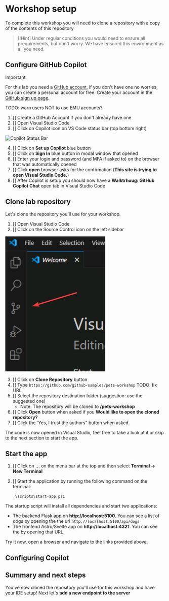 # Workshop setup

To complete this workshop you will need to clone a repository with a copy of the contents of this repository

> [!Hint]
> Under regular conditions you would need to ensure all prequirements, but don't worry. We have ensured this environment as all you need.

## Configure GitHub Copilot

> [!IMPORTANT]
> For this lab you need a [GitHub account](https://docs.github.com/en/get-started/learning-about-github/types-of-github-accounts), if you don't have one no worries, you can create a personal account for free. Create your account in the [GitHub sign up page](https://github.com/signup).

TODO: warn users NOT to use EMU accounts?

1. [] Create a GitHub Account if you don't already have one
2. [] Open Visual Studio Code
3. [] Click on Copilot icon on VS Code status bar (top bottom right)

![Copilot Status Bar](0-copilot-status-bar.png)

4. [] Click on **Set up Copilot** blue button
5. [] Click on **Sign In** blue button in modal window that opened
6. [] Enter your login and password (and MFA if asked to) on the browser that was automatically opened
7. [] Click **open**  browser asks for the confirmation (**This site is trying to open Visual Studio Code.**)
8. [] After Copilot is setup you should now have a **Walktrhoug: GitHub Copilot Chat** open tab in Visual Studio Code

## Clone lab repository

Let's clone the repository you'll use for your workshop.

1. [] Open Visual Studio Code
2. [] Click on the Source Control icon on the left sidebar

![Source control icon](images/0-source-control-icon.png)

3. [] Click on **Clone Repository** button
4. [] Type `https://github.com/github-samples/pets-workshop`   TODO: fix URL
5. [] Select the repository destination folder (suggestion: use the suggested one)
    - Note: The repository will be cloned to **<selected folder>/pets-workshop**
6. [] Click **Open** button when asked if you **Would like to open the cloned repository?**
7. [] Click the `Yes, I trust the authors" button when asked.

The code is now opened in Visual Studio, feel free to take a look at it or skip to the next section to start the app.

## Start the app

1. [] Click on **...** on the menu bar at the top and then select **Terminal -> New Terminal**
2. [] Start the application by running the following command on the terminal:

    ```pwsh
    .\scripts\start-app.ps1
    ```

The startup script will install all dependencies and start two applications:

- The backend Flask app on **http://localhost:5100**. You can see a list of dogs by opening the the url `http://localhost:5100/api/dogs`
- The frontend Astro/Svelte app on **http://localhost:4321**. You can see the by opening that URL.

Try it now, open a browser and navigate to the links provided above.

## Configuring Copilot

## Summary and next steps

You've now cloned the repository you'll use for this workshop and have your IDE setup! Next let's **add a new endpoint to the server**

[astro-url]: http://localhost:4321
[dogs-api]: http://localhost:5100/api/dogs
[flask-url]: http://localhost:5100
[fork-repo]: https://docs.github.com/en/get-started/quickstart/fork-a-repo
[required-resources]: ./README.md#required-resources
[required-software]: ./README.md#required-local-installation
[template-repo]: https://docs.github.com/en/repositories/creating-and-managing-repositories/creating-a-template-repository
[website-url]: http://localhost:4321